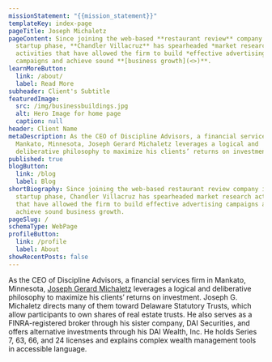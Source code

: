 ```yaml
---
missionStatement: "{{mission_statement}}"
templateKey: index-page
pageTitle: Joseph Michaletz
pageContent: Since joining the web-based **restaurant review** company in its
  startup phase, **Chandler Villacruz** has spearheaded *market research*
  activities that have allowed the firm to build *effective advertising*
  campaigns and achieve sound **[business growth](<>)**.
learnMoreButton:
  link: /about/
  label: Read More
subheader: Client's Subtitle
featuredImage:
  src: /img/businessbuildings.jpg
  alt: Hero Image for home page
  caption: null
header: Client Name
metaDescription: As the CEO of Discipline Advisors, a financial services firm in
  Mankato, Minnesota, Joseph Gerard Michaletz leverages a logical and
  deliberative philosophy to maximize his clients’ returns on investment.
published: true
blogButton:
  link: /blog
  label: Blog
shortBiography: Since joining the web-based restaurant review company in its
  startup phase, Chandler Villacruz has spearheaded market research activities
  that have allowed the firm to build effective advertising campaigns and
  achieve sound business growth.
pageSlug: /
schemaType: WebPage
profileButton:
  link: /profile
  label: About
showRecentPosts: false
---
```

As the CEO of Discipline Advisors, a financial services firm in Mankato, Minnesota, [Joseph Gerard Michaletz](https://josephgmichaletz.wordpress.com/) leverages a logical and deliberative philosophy to maximize his clients’ returns on investment. Joseph G. Michaletz directs many of them toward Delaware Statutory Trusts, which allow participants to own shares of real estate trusts. He also serves as a FINRA-registered broker through his sister company, DAI Securities, and offers alternative investments through his DAI Wealth, Inc. He holds Series 7, 63, 66, and 24 licenses and explains complex wealth management tools in accessible language.